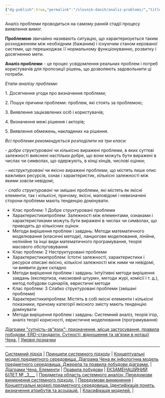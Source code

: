 ```yaml
---
{"dg-publish":true,"permalink":"/slovnik-danih/analiz-problemi/","title":"Аналіз проблеми","metatags":"https://ngnx.m-e.pp.ua/mm","noteIcon":""}
---
```



Аналіз проблеми проводиться на самому ранній стадії процесу виявлення вимог.

**Проблемою** звичайно називають ситуацію, що характеризується таким розходженням між необхідним (бажаним) і існуючим станом керованої системи, що перешкоджає її нормальному функціонуванню, розвитку і досягненню мети.

**Аналіз проблеми** - це процес усвідомлення реальних проблем і потреб користувачів для пропозиції рішень, що дозволяють задовольнити ці потреби.

_Етапи аналізу проблеми:_

1\. Досягнення угоди про визначення проблеми;

2\. Пошук причини проблеми: проблем, які стоять за проблемою;

3\. Виявлення зацікавлених осіб і користувачів;

4\. Визначення межі рішення і акторів;

5\. Виявлення обмежень, накладених на рішення.

_Всі проблеми рекомендується розподілити на три класи:_

\- _добре структуровані_ чи кількісно виражені проблеми, в яких суттєві залежності вияснені настільки добре, що вони можуть бути виражені в числах чи символах, що одержують, в кінці кінців, числові оцінки;

\- _неструктуровані_ чи якісно виражені проблеми, що містять лише опис важливих ресурсів, ознак і характеристик, кількісні залежності між якими зовсім невідомі;

\- _слабо структуровані_ чи змішані проблеми, які містять як якісні елементи, так і кількісні, причому, якісні, маловідомі і невизначені сторони проблеми мають тенденцію домінувати.



*  Клас проблем:  1 Добре структуровані проблеми
  *  Характеристикипроблем:  Залежності між елементами, ознаками і характеристиками можуть бути виражені в числах чи символах, що приводять до кількісних оцінок
  *  Методи вирішення проблем і завдань:  Методи математичного моделювання (класичні методи), ланцюгове моделювання, лінійне, нелінійне та інші види математичного програмування, теорія масового обслуговування
*  Клас проблем:  2 Неструктуровані проблеми
  *  Характеристикипроблем:  Істотні залежності, характеристики і ресурси описані якісно, кількісні залежності між ними чи невідомі, чи виявити дуже складно
  *  Методи вирішення проблем і завдань:  Інтуїтивні методи вирішення завдань (експертиза, «мозковий штурм», методи журі, комісії і т. д.), метод побудови сценаріїв, евристичні методи
*  Клас проблем:  3 Слабко структуровані проблеми (змішані проблеми)
  *  Характеристикипроблем:  Містять в собі якісні елементи і кількісні показники, причому категорії якісного змісту мають тенденцію домінувати
  *  Методи вирішення проблем і завдань:  Системний аналіз, теорія ігор, аналіз теорії корисності, евристичне моделювання (програмування)


[Діаграми "сутність-зв"язок": призначення, місце застосування, правила побудови, ERD-стандарти. Сутності, відношення та зв'язки в нотації Чена.](http://um.co.ua/8/8-19/8-191266.html) | [Умовні позначки](http://um.co.ua/8/8-19/8-191268.html)

* * *

[Системний підхід](http://um.co.ua/8/8-19/8-191256.html) | [Принципи системного підходу](http://um.co.ua/8/8-19/8-191257.html) | [Концептуальні моделі предметного середовища. Діаграма Чена як інфологічна модель предметного середовища. Джерела та правила побудови діаграми.](http://um.co.ua/8/8-19/8-191258.html) | [Діаграми Чена. Елементи](http://um.co.ua/8/8-19/8-191259.html) | [Правила побудови](http://um.co.ua/8/8-19/8-191260.html) | [ЕКЗАМЕНАЦІЙНИЙ БІЛЕТ № \_3\_\_\_](http://um.co.ua/8/8-19/8-191261.html) | [Предметна область системного аналізу. Передумови виникнення системного підходу.](http://um.co.ua/8/8-19/8-191262.html) | [Передумови виникнення](http://um.co.ua/8/8-19/8-191263.html) | [Концептуальні моделі предметного середовища. Ідентифікація понять, визначення атрибутів та асоціацій.](http://um.co.ua/8/8-19/8-191264.html) | [Класифікація моделей.](http://um.co.ua/8/8-19/8-191265.html) |